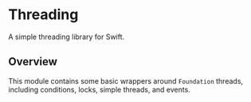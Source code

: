 # Threading

A simple threading library for Swift.

## Overview

This module contains some basic wrappers around `Foundation` threads, including
conditions, locks, simple threads, and events.
